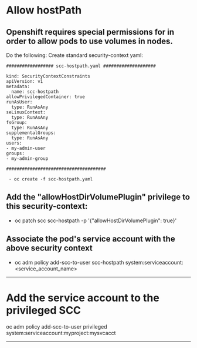 # Allow hostPath

## Openshift requires special permissions for in order to allow pods to use volumes in nodes.

Do the following:
Create standard security-context yaml:
    
    ################## scc-hostpath.yaml ####################
    
    kind: SecurityContextConstraints
    apiVersion: v1
    metadata:
      name: scc-hostpath
    allowPrivilegedContainer: true
    runAsUser:
      type: RunAsAny
    seLinuxContext:
      type: RunAsAny
    fsGroup:
      type: RunAsAny
    supplementalGroups:
      type: RunAsAny
    users:
    - my-admin-user
    groups:
    - my-admin-group
    
    ######################################
    
     - oc create -f scc-hostpath.yaml

 ## Add the "allowHostDirVolumePlugin" privilege to this security-context:

   - oc patch scc scc-hostpath -p '{"allowHostDirVolumePlugin": true}'

## Associate the pod's service account with the above security context

   - oc adm policy add-scc-to-user scc-hostpath system:serviceaccount:<service_account_name>
     
     
  ------------------------------------------------------------------------------------------------------------------
# Add the service account to the privileged SCC ####
  oc adm policy add-scc-to-user privileged system:serviceaccount:myproject:mysvcacct
  
  ------------------------------------------------------------------------------------------------------------------
